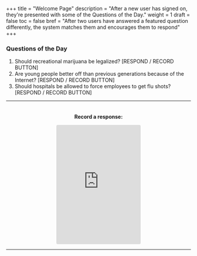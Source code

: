 +++
title = "Welcome Page"
description = "After a new user has signed on, they're presented with some of the Questions of the Day."
weight = 1
draft = false
toc = false
bref = "After two users have answered a featured question differently, the system matches them and encourages them to respond"
+++

<style type="text/css">
.section-head:after {
    content: '';
}

ul.checklist {
  padding: 20px;
  background: rgba(143, 188, 143, 0.50);
  border-radius: 6px;
  list-style: none;"
}

ul.checklist li:before {
  content: '✓';
}
</style>

<h3>Questions of the Day</h3>

<ol>

<li> Should recreational marijuana be legalized? [RESPOND / RECORD BUTTON]</li>
<li> Are young people better off than previous generations because of the Internet? [RESPOND / RECORD BUTTON]</li>
<li> Should hospitals be allowed to force employees to get flu shots? [RESPOND / RECORD BUTTON]</li>

</ol>

<hr />
<h4 class="section-head" id="h-basic-template">

<div style="width: 100%; text-align: center; display: flex">

<section style="flex: 1">
  <p>Record a response:</p>

  <iframe width="230" height="325" src="https://clyp.it/recording-widget" frameborder="0" style="border-radius: 4px;"></iframe>

</section>

</div>

<hr />
